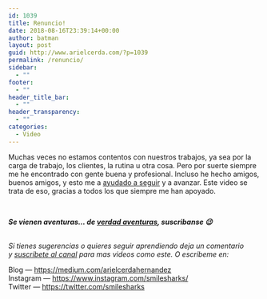 ```yaml
---
id: 1039
title: Renuncio!
date: 2018-08-16T23:39:14+00:00
author: batman
layout: post
guid: http://www.arielcerda.com/?p=1039
permalink: /renuncio/
sidebar:
  - ""
footer:
  - ""
header_title_bar:
  - ""
header_transparency:
  - ""
categories:
  - Video
---
```

<div class="section-inner sectionLayout--insetColumn">
  <p>
    Muchas veces no estamos contentos con nuestros trabajos, ya sea por la carga de trabajo, los clientes, la rutina u otra cosa. Pero por suerte siempre me he encontrado con gente buena y profesional. Incluso he hecho amigos, buenos amigos, y esto me a <a href="http://www.arielcerda.com/los-primeros-traumaticos-dias-del-viaje-que-espero-cambiara-mi-vida/">ayudado a seguir</a> y a avanzar. Este video se trata de eso, gracias a todos los que siempre me han apoyado.
  </p>

  <p>
  </p>

  <p id="4c5e" class="graf graf--p graf-after--figure">
    <!--more-->
  </p>
</div>

<div class="section-inner sectionLayout--insetColumn">
  <p>
    &nbsp;
  </p>

  <p id="e39f" class="graf graf--p graf-after--li">
    <strong><em class="markup--em markup--p-em">Se vienen aventuras&#8230; de <a href="http://www.arielcerda.com/paseamos-junto-a-monos-y-elefantes-en-bali/">verdad aventuras</a>, suscribanse 😉 </em></strong>
  </p>

  <p class="graf graf--p graf-after--li">
    <em class="markup--em markup--p-em"><br /> Si tienes sugerencias o quieres seguir aprendiendo deja un comentario y </em><a class="markup--anchor markup--p-anchor" href="https://www.youtube.com/channel/UCWip2TrjNMXb0kg6LWbsNzw?sub_confirmation=1" target="_blank" rel="nofollow noopener nofollow noopener nofollow noopener nofollow noopener nofollow noopener" data-href="https://www.youtube.com/channel/UCWip2TrjNMXb0kg6LWbsNzw?sub_confirmation=1"><em class="markup--em markup--p-em">suscríbete al canal</em></a><em class="markup--em markup--p-em"> para mas videos como este. O escríbeme en:</em>
  </p>

  <p id="6dab" class="graf graf--p graf-after--p graf--trailing">
    Blog — <a href="https://medium.com/arielcerdahernandez">https://medium.com/arielcerdahernandez</a><br /> Instagram — <a class="markup--anchor markup--p-anchor" href="https://www.instagram.com/smilesharks/" target="_blank" rel="nofollow noopener nofollow noopener" data-href="https://www.instagram.com/smilesharks/">https://www.instagram.com/smilesharks/</a><br /> Twitter — <a class="markup--anchor markup--p-anchor" href="https://twitter.com/smilesharks" target="_blank" rel="nofollow noopener nofollow noopener" data-href="https://twitter.com/smilesharks">https://twitter.com/smilesharks</a>
  </p>
</div>
